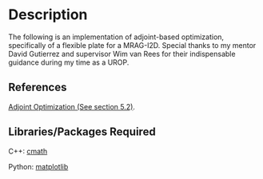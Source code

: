 # Description

The following is an implementation of adjoint-based optimization, specifically of a flexible plate for a MRAG-I2D. Special thanks to my mentor David Gutierrez and supervisor Wim van Rees for their indispensable guidance during my time as a UROP.


## References

[Adjoint Optimization (See section 5.2)](https://www.researchgate.net/publication/305342885_Using_adjoint-based_optimization_to_study_kinematics_and_deformation_of_flapping_wings).


## Libraries/Packages Required
C++: [cmath](https://www.cplusplus.com/reference/cmath/)

Python: [matplotlib](https://matplotlib.org/)
